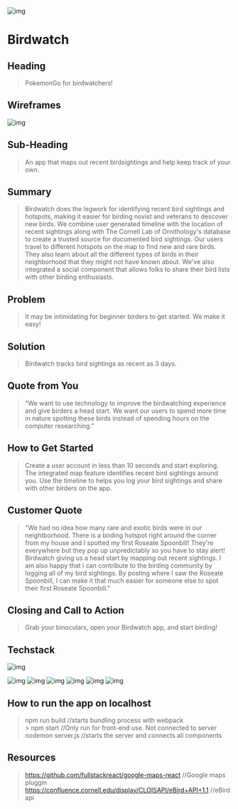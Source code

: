 ![img](https://i.imgur.com/fxfDLzw.png)
# Birdwatch


## Heading ##
  > PokemonGo for birdwatchers!

## Wireframes ##
![img](https://i.imgur.com/bsidcJQ.png)

## Sub-Heading ##
  > An app that maps out recent birdsightings and help keep track of your own.

## Summary ##
  > Birdwatch does the legwork for identifying recent bird sightings and hotspots, making it easier for birding novist and veterans to descover new birds. We combine user generated timeline with the location of recent sightings along with The Cornell Lab of Ornithology's database to create a trusted source for documented bird sightings. Our users travel to different hotspots on the map to find new and rare birds. They also learn about all the different types of birds in their neighborhood that they might not have known about. We've also integrated a social component that allows folks to share their bird lists with other birding enthusiasts. 

## Problem ##
  > It may be intimidating for beginner birders to get started. We make it easy!

## Solution ##
  > Birdwatch tracks bird sightings as recent as 3 days.

## Quote from You ##
  > "We want to use technology to improve the birdwatching experience and give birders a head start. We want our users to spend more time in nature spotting these birds instead of spending hours on the computer researching."

## How to Get Started ##
  > Create a user account in less than 10 seconds and start exploring. The integrated map feature identifies recent bird sightings around you. Use the timeline to helps you log your bird sightings and share with other birders on the app.

## Customer Quote ##
  > "We had no idea how many rare and exotic birds were in our neightborhood. There is a birding hotspot right around the corner from my house and I spotted my first Roseate Spoonbill! They're everywhere but they pop up unpredictably so you have to stay alert! Birdwatch giving us a head start by mapping out recent sightings. I am also happy that i can contribute to the birding community by logging all of my bird sightings. By posting where I saw the Roseate Spoonbill, I can make it that much easier for someone else to spot their first Roseate Spoonbill."

## Closing and Call to Action ##
  > Grab your binoculars, open your Birdwatch app, and start birding! 
  
## Techstack  
  ![img](https://i.imgur.com/xtMoNLU.jpg)
  
  
  
  
  ![img](https://www.appgeo.com/wp-content/uploads/directions_api-350x350.png)
  ![img](https://ebirdhotspots.wikispaces.com/file/view/The_Cornell_Lab_of_Ornithology.png/591467806/The_Cornell_Lab_of_Ornithology.png)
  ![img](https://modernizehq.com/assets/images/logos/express-logo.png)
  ![img](http://i.imgur.com/7CH3Bo9.png)
  ![img](http://i.imgur.com/Ud0vM82.png)
  ![img](http://i.imgur.com/bKfII1z.png)


## How to run the app on localhost ##
  > npm run build //starts bundling process with webpack <br>
    > npm start //Only run for front-end use. Not connected to server <br>
  > nodemon server.js //starts the server and connects all components

## Resources ##
  > https://github.com/fullstackreact/google-maps-react //Google maps pluggin
  > https://confluence.cornell.edu/display/CLOISAPI/eBird+API+1.1 //eBird api
  
